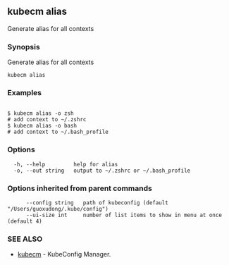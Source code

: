 ## kubecm alias

Generate alias for all contexts

### Synopsis

Generate alias for all contexts

```
kubecm alias
```

### Examples

```

$ kubecm alias -o zsh
# add context to ~/.zshrc
$ kubecm alias -o bash
# add context to ~/.bash_profile

```

### Options

```
  -h, --help         help for alias
  -o, --out string   output to ~/.zshrc or ~/.bash_profile
```

### Options inherited from parent commands

```
      --config string   path of kubeconfig (default "/Users/guoxudong/.kube/config")
      --ui-size int     number of list items to show in menu at once (default 4)
```

### SEE ALSO

* [kubecm](kubecm.md)	 - KubeConfig Manager.

